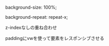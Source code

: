 background-size: 100%;<br>

background-repeat: repeat-x;<br>

z-indexなしの重ね合わせ<br>

paddingにvwを使って要素をレスポンシブさせる
